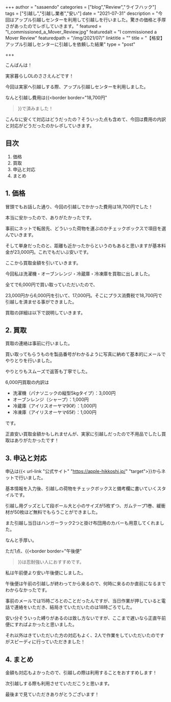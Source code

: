 +++
author = "sasaendo"
categories = ["blog","Review","ライフハック"]
tags = ["引越し","引越し業者","安い"]
date = "2021-07-31"
description = "今回はアップル引越しセンターを利用して引越しを行いました。驚きの価格と手厚さがあったのでレポしていきます。"
featured = "I_commissioned_a_Mover_Review.jpg"
featuredalt = "I commissioned a Mover Review"
featuredpath = "/img/2021/07/"
linktitle = ""
title = "【格安】アップル引越しセンターに引越しを依頼した結果"
type = "post"

+++

こんばんは！

実家暮らしOLのささえんどです！

今回は実家へ引越しする際、アップル引越しセンターを利用しました。

なんと引越し費用は{{<border
  border="18,700円"
 >}}で済みました！

こんなに安くて対応はどうだったの？そういった点も含めて、今回は費用の内訳と対応がどうだったのかレポしていきます。

## 目次
1. 価格
2. 買取
3. 申込と対応
4. まとめ

## 1. 価格

冒頭でもお話した通り、今回の引越しでかかった費用は18,700円でした！

本当に安かったので、ありがたかったです。

事前にネットで転居先、どういった荷物を運ぶのかチェックボックスで項目を選んでいきます。

そして単身だったのと、距離も近かったからというのもあると思いますが基本料金が23,000円。これでもだいぶ安いです。

ここから買取金額を引いていきます。

今回私は洗濯機・オーブンレンジ・冷蔵庫・冷凍庫を買取に出しました。

全てで6,000円で買い取っていただいたので、

23,000円から6,000円を引いて、17,000円。そこにプラス消費税で18,700円で引越しを済ませる事ができました。

買取の詳細は以下で説明していきます。

## 2. 買取

買取の連絡は事前に行いました。

買い取ってもらうものを製品番号がわかるように写真に納めて基本的にメールでやりとりを行いました。

やりとりもスムーズで返答も丁寧でした。

6,000円買取の内訳は

* 洗濯機（パナソニックの縦型5kgタイプ）：3,000円
* オーブンレンジ（シャープ）：1,000円
* 冷蔵庫（アイリスオーヤマ90ℓ）：1,000円
* 冷凍庫（アイリスオーヤマ65ℓ）：1,000円

です。

正直安い買取金額かもしれませんが、実家に引越しだったので不用品でしたし買取はありがたかったです！

## 3. 申込と対応

申込は{{< url-link "公式サイト" "https://apple-hikkoshi.jp/" "target">}}からネットで行いました。

基本情報を入力後、引越しの荷物をチェックボックスと備考欄に書いていくスタイルです。

引越し用グッズとして段ボール大と小のサイズが5枚ずつ、ガムテープ1巻、緩衝材が50枚ほど無料でもらうことができました。

また引越し当日はハンガーラック2つと掛け布団用のカバーも用意してくれました。

なんと手厚い。

ただ1点、{{<border
  border="午後便"
 >}}は忍耐強い人におすすめです。

私は午前便より安い午後便にしました。

午後便は午前の引越しが終わってから来るので、何時に来るのか直前になるまでわからなかったです。

事前のメールでは15時ごろとのことだったんですが、当日作業が押していると電話で連絡をいただき、結局きていただいたのは18時ごろでした。

安い分そういった縛りがあるのは致し方ないですが、ここまで遅いなら正直午前便にすればよかったと思いました。

それ以外はきていただいた方の対応もよく、2人で作業をしていただいたのですがスピーディに行っていただきました！

## 4. まとめ

金額も対応もよかったので、引越しの際は利用することをおすすめします！

次引越しする際も利用させていただこうと思います。

最後まで見ていただきありがとうございます！
